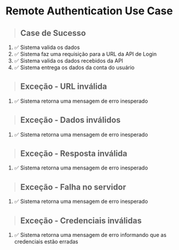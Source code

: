 # Remote Authentication Use Case

> ## Case de Sucesso

1. ✅ Sistema valida os dados
2. ✅ Sistema faz uma requisição para a URL da API de Login
3. ✅ Sistema valida os dados recebidos da API
4. ✅ Sistema entrega os dados da conta do usuário

> ## Exceção - URL inválida

1. ✅ Sistema retorna uma mensagem de erro inesperado

> ## Exceção - Dados inválidos

1. ✅ Sistema retorna uma mensagem de erro inesperado

> ## Exceção - Resposta inválida

1. ✅ Sistema retorna uma mensagem de erro inesperado

> ## Exceção - Falha no servidor

1. ✅ Sistema retorna uma mensagem de erro inesperado

> ## Exceção - Credenciais inválidas

1. ✅ Sistema retorna uma mensagem de erro informando que as credenciais estão erradas
